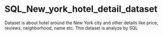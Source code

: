 # SQL_New_york_hotel_detail_dataset
Dataset is about hotel around the New York city and  other details like price, reviews, neighborhood, name etc. This dataset is analyze by SQL 
